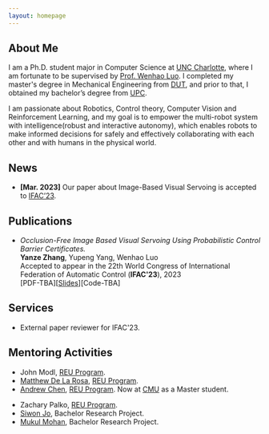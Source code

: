 ```yaml
---
layout: homepage
---
```


## About Me

I am a Ph.D. student major in Computer Science at [UNC Charlotte](https://www.charlotte.edu/), where I am fortunate to be supervised
by [Prof. Wenhao Luo](https://webpages.charlotte.edu/wluo4/). I completed my master's degree in Mechanical Engineering
from [DUT](https://en.dlut.edu.cn/), and prior to that, I obtained my bachelor’s
degree from [UPC](https://english.upc.edu.cn/). 

I am passionate about Robotics, Control theory, Computer Vision and Reinforcement Learning, and my goal is to empower the multi-robot system with intelligence(robust and interactive autonomy), which enables robots to make informed decisions for safely and effectively collaborating with each other and with humans in the physical world.

<!--- empower robots with intelligence, enabling them to make informed decisions and interact seamlessly with the world.  -->
<!--- Specifically, my research focuses on principled methods for robust and interactive autonomy that enable robots to safely and effectively collaborate with each other and with humans in the physical world. -->


<!--- My research interests include Robotics, Control, Computer Vision, and Reinforcement Learning.  My current research focuses on applying deep learning models to anomaly detection and automated batch job schedulers. -->

## News

- **[Mar. 2023]** Our paper about Image-Based Visual Servoing is accepted to [IFAC’23](https://www.ifac2023.org/).

<!-- - **[Mar. 2023]** I will start my summer internship as a return Research Scientist Intern at [Meta](https://about.meta.com/). 

- **[May. 2023]** Our poster gets the <strong><i style="color:#e74d3c">Outstanding Poster Award - 3<sup>rd</sup>
  Place</i></strong> at the [IPDPS'23 Ph.D. forum](http://www.ipdps.org/ipdps2023/2023-phd-forum.html).
- **[May. 2023]** I will present our work at [IPDPS’23](https://www.ipdps.org/).
- **[Mar. 2023]** Our poster proposal has been accepted for presentation at
  the [IPDPS'23 Ph.D. forum](http://www.ipdps.org/ipdps2023/2023-phd-forum.html).
- **[Jan. 2023]** Our paper about Anomaly Detection is accepted to [IPDPS’23](https://www.ipdps.org/).
- **[Sept. 2022]** Our paper about Anomaly Detection is accepted to [SC’22 FTXS](https://sc22.supercomputing.org/).
- **[Jun. 2022]** I will present our work at [HPDC'22](https://www.hpdc.org/2022/).
- **[May. 2022]** I will start my summer internship as a Research Scientist Intern at [Meta](https://about.meta.com/).
- **[May. 2022]** I
  recived [CCI Essam El-Kwae Student-Faculty Research Award](https://cci.charlotte.edu/news/2022-05-02/cci-facultystaff-awards-luncheon)
  together with my advisor Dr. Dong Dai.
- **[Mar. 2022]** Our paper about [HPC Batch Scheduling](https://dl.acm.org/doi/10.1145/3502181.3531470) is accepted
  to [HPDC'22](https://www.hpdc.org/2022/).
- **[Sept. 2021]** Our paper about [Parallel File Systems](https://webpages.charlotte.edu/ddai/papers/tos-pfs-2022.pdf)
  is accepted to [ACM TOS'22](https://dl.acm.org/journal/tos).
- **[Jun. 2021]** Our paper about [Anomaly Detection](https://dl.acm.org/doi/abs/10.1145/3465332.3470873) is accepted
  to [HotStorage'21](https://www.hotstorage.org/2021/) <strong><i style="color:#e74d3c">Best Paper Nominee</i></strong>
- **[Jun. 2020]** Our paper about [HPC Batch Scheduling](https://ieeexplore.ieee.org/abstract/document/9355253) is
  accepted to [SC'20](https://sc20.supercomputing.org/). -->

## Publications

- *Occlusion-Free Image Based Visual Servoing Using Probabilistic Control Barrier Certificates.*
  <br>
  **Yanze Zhang**, Yupeng Yang, Wenhao Luo
  <br>
  Accepted to appear in the 22th World Congress of International Federation of Automatic Control (**IFAC'23**), 2023
  <br>
  [PDF-TBA][[Slides](https://drive.google.com/file/d/15gWHsd9hAaYWi5rJtmvI__ndZo16p263/view?usp=sharing)][Code-TBA]


<!--- - *Drill: Log-based Anomaly Detection for Large-scale Storage Systems Using Source Code Analysis.*
  <br>
  **Di Zhang**, Chris Egersdoerfer, Tabassum Mahmud, Mai Zheng, Dong Dai
  <br>
  Accepted to appear in 37th IEEE International Parallel & Distributed Processing Symposium (**IPDPS'23**), 2023
  <br>
  [PDF-TBA][[Code](https://github.com/DIR-LAB/DRILL)][Slides-TBA]

- *ClusterLog: Clustering Logs for Effective Log-based Anomaly Detection*
  <br>
  Chris Egersdoerfer, **Di Zhang**, Dong Dai
  <br>
  Workshop on Fault Tolerance for HPC at eXtreme Scale (with **SC’22**).
  <br>
  [[PDF](https://daidong.github.io/files/clusterlog-ftxs22.pdf)]

- *SchedInspector: A Batch Job Scheduling Inspector Using Reinforcement Learning*
  <br>
  **Di Zhang**, Dong Dai, Bing Xie
  <br>
  31st International ACM Symposium on High-Performance Parallel and Distributed Computing. **HPDC'22**.
  <br>
  [[PDF](https://webpages.charlotte.edu/ddai/papers/dong-hpdc-schedinspector-22.pdf)] [[Code](https://github.com/DIR-LAB/SchedInspector)] [[Slides](https://webpages.charlotte.edu/ddai/papers/schedinspector-hpdc22-pub.pptx)]

- *A Study of Failure Recovery and Logging of High-Performance Parallel File Systems*
  <br>
  Runzhou Han, Om Rameshwar Gatla, Mai Zheng, Jinrui Cao, **Di Zhang**, Dong Dai, Yong Chen, Jonathan Cook
  <br>
  ACM Transactions on Storage. **TOS'22**.
  <br>
  [[PDF](https://webpages.charlotte.edu/ddai/papers/tos-pfs-2022.pdf)]

- *SentiLog: Anomaly Detecting on Parallel File Systems via Log-based Sentiment Analysis*
  <br>
  **Di Zhang**, Dong Dai, Runzhou Han, Mai Zheng
  <br>
  13th ACM Workshop on Hot Topics in Storage and File Systems. **HotStorage'21**.
  <br>
  [[PDF](https://dl.acm.org/doi/10.1145/3465332.3470873)] [[Slides](https://webpages.charlotte.edu/ddai/papers/SentiLog_hotstorage_slides.pdf)]

- *RLScheduler: An Automated HPC Batch Job Scheduler Using Reinforcement Learning*
  <br>
  **Di Zhang**, Dong Dai, Youbiao He, Forrest Sheng Bao, Bing Xie
  <br>
  International Conference for High Performance Computing, Networking, Storage and Analysis. **SC'20**.
  <br>
  [[PDF](https://webpages.charlotte.edu/ddai/papers/dong-sc-20.pdf)] [[Code](https://github.com/DIR-LAB/deep-batch-scheduler)] [[Slides](https://webpages.charlotte.edu/ddai/papers/RLScheduler_Di_slides.pdf)] -->

## Services

<!---- Student volunteer in SC’21, ISSRE'22.
- External paper reviewer for IPDPS'23, BIGDATA'22, IPDPS’22, ICPP'22, CCGrid’22, IPDPS’20, ICPP’20. -->
- External paper reviewer for IFAC'23.

## Mentoring Activities

- John Modl, [REU Program](https://www.nsf.gov/crssprgm/reu/).
- [Matthew De La Rosa](https://www.linkedin.com/in/matthewdelarosa/), [REU Program](https://www.nsf.gov/crssprgm/reu/).
- [Andrew Chen](https://www.linkedin.com/in/andrewchen0028/), [REU Program](https://www.nsf.gov/crssprgm/reu/). Now at [CMU](https://www.cmu.edu/mscf/news/evaluating-masters-in-financial-engineering-programs.html) as a Master student.
<!--- [Chris Egersdoerfer](https://www.linkedin.com/in/chris-egersdoerfer-6699b7192/), Bachelor Research Project. Now at
  UNCC as a master student. -->
- Zachary Palko, [REU Program](https://www.nsf.gov/crssprgm/reu/).
- [Siwon Jo](https://www.linkedin.com/in/siwonjo), Bachelor Research Project.
- [Mukul Mohan](https://www.linkedin.com/in/mukul-mohan-77573522a/?trk=people-guest_people_search-card), Bachelor Research Project.


<!--- ## Awards & Honors

- Outstanding Poster Award - 3<sup>rd</sup> place, IEEE International Parallel & Distributed Processing Symposium (
  IPDPS), 2023
- Merit Scholarship $1500, UNC Charlotte, 2023
- Student Travel Grant $1000, ACM International Symposium on High-Performance Parallel and Distributed Computing (HPDC),
  2022
- CCI Essam El-Kwae Student-Faculty Research Award $500, UNC Charlotte, 2022 -->